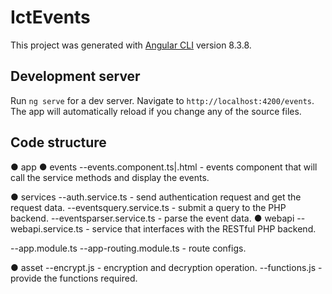 # IctEvents

This project was generated with [Angular CLI](https://github.com/angular/angular-cli) version 8.3.8.

## Development server

Run `ng serve` for a dev server. Navigate to `http://localhost:4200/events`. The app will automatically reload if you change any of the source files.

## Code structure

● app 
 ● events
  --events.component.ts|.html - events component that will call the service methods and display the events.
 
 ● services
  --auth.service.ts - send authentication request and get the request data.
  --eventsquery.service.ts - submit a query to the PHP backend.
  --eventsparser.service.ts - parse the event data.
 ● webapi
  --webapi.service.ts - service that interfaces with the RESTful PHP backend.
 
--app.module.ts
--app-routing.module.ts - route configs.

● asset
  --encrypt.js - encryption and decryption operation.
  --functions.js - provide the functions required.
